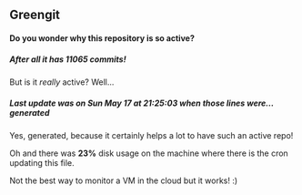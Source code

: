 ## Greengit

#### Do you wonder why this repository is so active?

##### After all it has 11065 commits!

But is it *really* active? Well...

##### Last update was on Sun May 17 at 21:25:03 when those lines were... generated

Yes, generated, because it certainly helps a lot to have such an active repo!

Oh and there was **23%** disk usage on the machine
where there is the cron updating this file.

Not the best way to monitor a VM in the cloud but it works! :)
